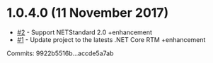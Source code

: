 # 1.0.4.0 (11 November 2017)

 - [#2](https://github.com/StefH/Linq.PropertyTranslator.Core/issues/2) - Support NETStandard 2.0 +enhancement
 - [#1](https://github.com/StefH/Linq.PropertyTranslator.Core/issues/1) - Update project to the latests .NET Core RTM +enhancement

Commits: 9922b5516b...accde5a7ab
